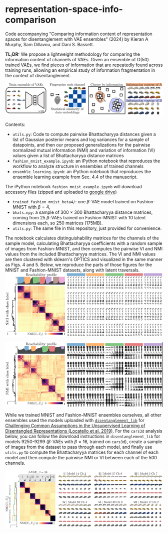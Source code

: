 # representation-space-info-comparison
Code accompanying "Comparing information content of representation spaces for disentanglement with VAE ensembles" (2024)
by Kieran A Murphy, Sam Dillavou, and Dani S. Bassett.

**TL;DR:** We propose a lightweight methodology for comparing the information content of channels of VAEs.  Given an ensemble of O(50) trained VAEs, we find pieces of information that are repeatedly found across training runs, allowing an empirical study of information fragmentation in the context of disentanglement.

![Figure from the manuscript that gives a high level overview of the proposed method.](/images/high_level.png)

Contents:
- `utils.py`: Code to compute pairwise Bhattacharyya distances given a list of Gaussian posterior means and log variances for a sample of datapoints, and then our proposed generalizations for the pairwise normalized mutual information (NMI) and variation of information (VI) values given a list of Bhattacharyya distance matrices
- `fashion_mnist_example.ipynb`: an iPython notebook that reproduces the workflow to analyze structure in ensembles of trained channels
- `ensemble_learning.ipynb`: an iPython notebook that reproduces the ensemble learning example from Sec. 4.4 of the manuscript.

The iPython notebook `fashion_mnist_example.ipynb` will download accessory files (zipped and uploaded to [google drive](https://drive.google.com/file/d/1LU5Lcf-wPR9UnOfWNVyXuZRxDQeOzXzX/view?usp=drive_link))
- `trained_fashion_mnist_beta4/`: one $\beta$-VAE model trained on Fashion-MNIST with $\beta=4$,
- `bhats.npy`: a sample of 300 $\times$ 300 Bhattacharyya distance matrices, coming from 25 $\beta$-VAEs trained on Fashion-MNIST with 10 latent dimensions each, so 250 matrices (175MB).
- `utils.py`: The same file in this repository, just provided for convenience.
  
The notebook calculates distinguishability matrices for the channels of the sample model, calculating Bhattacharyya coefficients with a random sample of images from Fashion-MNIST, and then computes the pairwise VI and NMI values from the included Bhattacharyya matrices.
The VI and NMI values are then clustered with sklearn's OPTICS and visualized in the same manner as Figs. 4 and 5.  Below, we reproduce the parts of those figures for the MNIST and Fashion-MNIST datasets, along with latent traversals.
![Figure from the manuscript showing structure found in an ensemble of beta VAEs trained on the MNIST dataset.  A block diagonal matrix of the similarities between channels indicates that there are channels repeatedly found throughout the ensemble. Latent traversals from each hot spot visualize the information content.](/images/mnist.png)

![Figure from the manuscript showing structure found in an ensemble of beta VAEs trained on the Fashion MNIST dataset.  A block diagonal matrix of the similarities between channels indicates that there are channels repeatedly found throughout the ensemble. Latent traversals from each hot spot visualize the information content.](/images/fashion_mnist.png)

While we trained MNIST and Fashion-MNIST ensembles ourselves, all other ensembles used the models uploaded with [`disentanglement_lib`](https://github.com/google-research/disentanglement_lib/tree/master) for [Challenging Common Assumptions in the Unsupervised Learning of Disentangled Representations (Locatello et al. 2019)](https://proceedings.mlr.press/v97/locatello19a.html).  For the `cars3d` analysis below, you can follow the download instructions in `disentanglement_lib` for models 9250-9299 ($\beta$-VAEs with $\beta=16$, trained on `cars3d`), create a sample of images from the dataset to pass through each model, and finally use `utils.py` to compute the Bhattacharyya matrices for each channel of each model and then compute the pairwise NMI or VI between each of the 500 channels.

![Figure from the manuscript showing structure found in an ensemble of beta VAEs trained on the cars3d dataset.  A block diagonal matrix of the similarities between channels indicates that there are channels repeatedly found throughout the ensemble. Latent traversals from each hot spot visualize the information content.](/images/cars3d.png)



